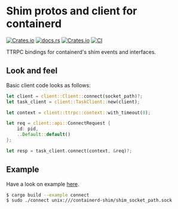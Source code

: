 # Shim protos and client for containerd

[![Crates.io](https://img.shields.io/crates/v/containerd-shim-client)](https://crates.io/crates/containerd-shim-client)
[![docs.rs](https://img.shields.io/docsrs/containerd-shim-client)](https://docs.rs/containerd-shim-client/latest/containerd-shim-client/)
[![Crates.io](https://img.shields.io/crates/l/containerd-shim-client)](https://github.com/containerd/rust-extensions/blob/main/LICENSE)
[![CI](https://github.com/mxpv/shim-rs/actions/workflows/ci.yml/badge.svg?branch=main)](https://github.com/mxpv/shim-rs/actions/workflows/ci.yml)

TTRPC bindings for containerd's shim events and interfaces.

## Look and feel

Basic client code looks as follows:

```rust
let client = client::Client::connect(socket_path)?;
let task_client = client::TaskClient::new(client);

let context = client::ttrpc::context::with_timeout(0);

let req = client::api::ConnectRequest {
    id: pid,
    ..Default::default()
};

let resp = task_client.connect(context, &req)?;
```

## Example

Have a look on example [here](./examples/connect.rs).

```bash
$ cargo build --example connect
$ sudo ./connect unix:///containerd-shim/shim_socket_path.sock
```
